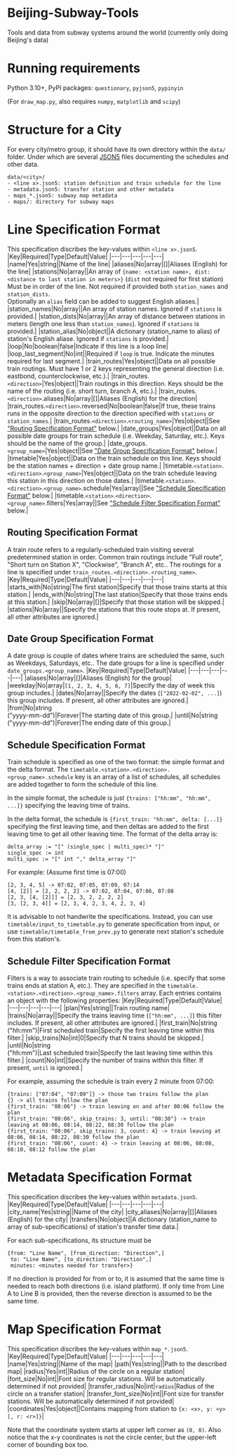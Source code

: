 # Beijing-Subway-Tools
Tools and data from subway systems around the world (currently only doing Beijing's data)

# Running requirements
Python 3.10+, PyPI packages: `questionary`, `pyjson5`, `pypinyin`

(For `draw_map.py`, also requires `numpy`, `matplotlib` and `scipy`)

# Structure for a City
For every city/metro group, it should have its own directory within the `data/` folder. Under which are several [JSON5](https://json5.org/) files documenting the schedules and other data.
```
data/<city>/
- <line x>.json5: station definition and train schedule for the line
- metadata.json5: transfer station and other metadata
- maps_*.json5: subway map metadata
- maps/: directory for subway maps
```

# Line Specification Format
This specification discribes the key-values within `<line x>.json5`.
|Key|Required|Type|Default|Value|
|---|---|---|---|---|
|name|Yes|string||Name of the line|
|aliases|No|array|[]|Aliases (English) for the line|
|stations|No|array||An array of `{name: <station name>, dist: <distance to last station in meters>}` (`dist` not required for first station)<br>Must be in order of the line. Not required if provided both `station_names` and `station_dists`.<br>Optionally an `alias` field can be added to suggest English aliases.|
|station_names|No|array||An array of station names. Ignored if `stations` is provided.|
|station_dists|No|array||An array of distance between stations in meters (length one less than `station_names`). Ignored if `stations` is provided.|
|station_alias|No|object||A dictionary (station_name to alias) of station's English aliase. Ignored if `stations` is provided.|
|loop|No|boolean|false|Indicate if this line is a loop line|
|loop_last_segment|No|int||Required if `loop` is true. Indicate the minutes required for last segment.|
|train_routes|Yes|object||Data on all possible train routings. Must have 1 or 2 keys representing the general direction (i.e. eastbond, counterclockwise, etc.).|
|train_routes.`<direction>`|Yes|object||Train routings in this direction. Keys should be the name of the routing (i.e. short turn, branch A, etc.).|
|train_routes.`<direction>`.aliases|No|array|[]|Aliases (English) for the direction|
|train_routes.`<direction>`.reversed|No|boolean|false|If true, these trains runs in the opposite direction to the direction specified with `stations` or `station_names`.|
|train_routes.`<direction>`.`<routing_name>`|Yes|object||See ["Routing Specification Format"](#routing-specification-format) below.|
|date_groups|Yes|object||Data on all possible date groups for train schedule (i.e. Weekday, Saturday, etc.). Keys should be the name of the group.|
|date_groups.`<group_name>`|Yes|object||See ["Date Group Specification Format"](#group-specification-format) below.|
|timetable|Yes|object||Data on the train schedule on this line. Keys should be the station names + direction + date group name.|
|timetable.`<station>`.`<direction>`.`<group_name>`|Yes|object||Data on the train schedule leaving this station in this direction on those dates.|
|timetable.`<station>`.`<direction>`.`<group_name>`.schedule|Yes|array||See ["Schedule Specification Format"](#schedule-specification-format) below.|
|timetable.`<station>`.`<direction>`.`<group_name>`.filters|Yes|array||See ["Schedule Filter Specification Format"](#schedule-filter-specification-format) below.|

## Routing Specification Format
A train route refers to a regularly-scheduled train visiting several predetermined station in order. Common train routings include "Full route", "Short turn on Station X",
"Clockwise", "Branch A", etc.. The routings for a line is specified under `train_routes.<direction>.<routing_name>`.
|Key|Required|Type|Default|Value|
|---|---|---|---|---|
|starts_with|No|string|The first station|Specify that those trains starts at this station.|
|ends_with|No|string|The last station|Specify that those trains ends at this station.|
|skip|No|array|[]|Specify that those station will be skipped.|
|stations|No|array||Specify the stations that this route stops at. If present, all other attributes are ignored.|

## Date Group Specification Format
A date group is couple of dates where trains are scheduled the same, such as Weekdays, Saturdays, etc..
The date groups for a line is specified under `date_groups.<group_name>`.
|Key|Required|Type|Default|Value|
|---|---|---|---|---|
|aliases|No|array|[]|Aliases (English) for the group|
|weekday|No|array|`[1, 2, 3, 4, 5, 6, 7]`|Specify the day of week this group includes.|
|dates|No|array||Specify the dates (`["2022-02-02", ...]`) this group includes. If present, all other attributes are ignored.|
|from|No|string<br>("yyyy-mm-dd")|Forever|The starting date of this group.|
|until|No|string<br>("yyyy-mm-dd")|Forever|The ending date of this group.|

## Schedule Specification Format
Train schedule is specified as one of the two format: the simple format and the delta format.
The `timetable.<station>.<direction>.<group_name>.schedule` key is an array of a list of schedules, all schedules are added together to form the schedule of this line.

In the simple format, the schedule is just `{trains: ["hh:mm", "hh:mm", ...]}` specifying the leaving time of trains.

In the delta format, the schedule is `{first_train: "hh:mm", delta: [...]}` specifying the first leaving time, and then deltas are added to the first leaving time to get all other leaving time.
The format of the delta array is:
```
delta_array := "[" (single_spec | multi_spec)* "]"
single_spec := int
multi_spec := "[" int "," delta_array "]"
```
For example: (Assume first time is 07:00)
```
[2, 3, 4, 5] -> 07:02, 07:05, 07:09, 07:14
[4, [2]] = [2, 2, 2, 2] -> 07:02, 07:04, 07:06, 07:08
[2, 3, [4, [2]]] = [2, 3, 2, 2, 2, 2]
[3, [2, 3, 4]] = [2, 3, 4, 2, 3, 4, 2, 3, 4]
```
It is advisable to not handwrite the specifications. Instead, you can use `timetable/input_to_timetable.py` to generate specification from input,
or use `timetable/timetable_from_prev.py` to generate next station's schedule from this station's.

## Schedule Filter Specification Format
Filters is a way to associate train routing to schedule (i.e. specify that some trains ends at station A, etc.).
They are specified in the `timetable.<station>.<direction>.<group_name>.filters` array. Each entries contains an object with the following properties:
|Key|Required|Type|Default|Value|
|---|---|---|---|---|
|plan|Yes|string||Train routing name|
|trains|No|array||Specify the trains leaving time (`["hh:mm", ...]`) this filter includes. If present, all other attributes are ignored.|
|first_train|No|string<br>("hh:mm")|First scheduled train|Specify the first leaving time within this filter.|
|skip_trains|No|int|0|Specify that N trains should be skipped.|
|until|No|string<br>("hh:mm")|Last scheduled train|Specify the last leaving time within this filter.|
|count|No|int||Specify the number of trains within this filter. If present, `until` is ignored.|

For example, assuming the schedule is train every 2 minute from 07:00:
```
{trains: ["07:04", "07:09"]} -> those two trains follow the plan
{} -> all trains follow the plan
{first_train: "08:06"} -> train leaving on and after 08:06 follow the plan
{first_train: "08:06", skip_trains: 3, until: "08:30"} -> train leaving at 08:06, 08:14, 08:22, 08:30 follow the plan
{first_train: "08:06", skip_trains: 3, count: 4} -> train leaving at 08:06, 08:14, 08:22, 08:30 follow the plan
{first_train: "08:06", count: 4} -> train leaving at 08:06, 08:08, 08:10, 08:12 follow the plan
```

# Metadata Specification Format
This specification discribes the key-values within `metadata.json5`.
|Key|Required|Type|Default|Value|
|---|---|---|---|---|
|city_name|Yes|string||Name of the city|
|city_aliases|No|array|[]|Aliases (English) for the city|
|transfers|No|object||A dictionary (station_name to array of sub-specifications) of station's transfer time data.|

For each sub-specifications, its structure must be
```json5
{from: "Line Name", [from_direction: "Direction",]
 to: "Line Name", [to_direction: "Direction",]
 minutes: <minutes needed for transfer>}
```
If no direction is provided for from or to, it is assumed that the same time is needed to reach both directions (i.e. island platform).
If only time from Line A to Line B is provided, then the reverse direction is assumed to be the same time.

# Map Specification Format
This specification discribes the key-values within `map_*.json5`.
|Key|Required|Type|Default|Value|
|---|---|---|---|---|
|name|Yes|string||Name of the map|
|path|Yes|string||Path to the described map|
|radius|Yes|int||Radius of the circle on a regular station|
|font_size|No|int||Font size for regular stations. Will be automatically determined if not provided|
|transfer_radius|No|int|`radius`|Radius of the circle on a transfer station|
|transfer_font_size|No|int||Font size for transfer stations. Will be automatically determined if not provided|
|coordinates|Yes|object||Contains mapping from station to `{x: <x>, y: <y>[, r: <r>]}`|

Note that the coordinate system starts at upper left corner as `(0, 0)`. Also notice that the x-y coordinates is not
the circle center, but the upper-left corner of bounding box too.
